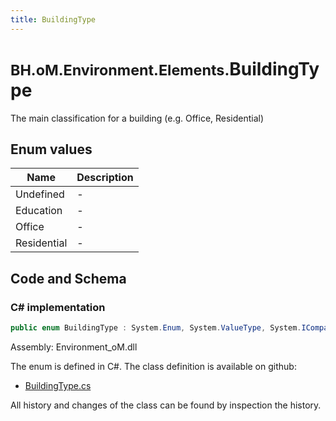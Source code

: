 ```yaml
---
title: BuildingType
---
```


# <small>BH.oM.Environment.Elements.</small>**BuildingType**

The main classification for a building (e.g. Office, Residential)

## Enum values

| Name            | Description                                                    |
|-----------------|----------------------------------------------------------------|
| Undefined |  -  |
| Education |  -  |
| Office |  -  |
| Residential |  -  |


## Code and Schema

### C# implementation

``` C# title="C#"
public enum BuildingType : System.Enum, System.ValueType, System.IComparable, System.ISpanFormattable, System.IFormattable, System.IConvertible
```

Assembly: Environment_oM.dll

The enum is defined in C#. The class definition is available on github:

- [BuildingType.cs](https://github.com/BHoM/BHoM/blob/develop/Environment_oM/Elements\Enums\BuildingType.cs)

All history and changes of the class can be found by inspection the history.
